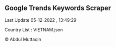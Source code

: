 

## Google Trends Keywords Scraper 
 
Last Update 05-12-2022 , 13:49:29

Country List :
VIETNAM.json



© Abdul Muttaqin 
